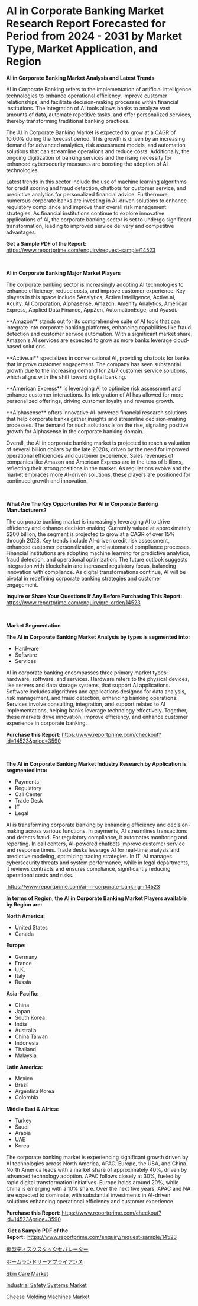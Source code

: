 <p><h1>AI in Corporate Banking Market Research Report Forecasted for Period from 2024 -  2031 by Market Type, Market Application, and Region</h1></p><p><strong>AI in Corporate Banking Market Analysis and Latest Trends</strong></p>
<p><p>AI in Corporate Banking refers to the implementation of artificial intelligence technologies to enhance operational efficiency, improve customer relationships, and facilitate decision-making processes within financial institutions. The integration of AI tools allows banks to analyze vast amounts of data, automate repetitive tasks, and offer personalized services, thereby transforming traditional banking practices.</p><p>The AI in Corporate Banking Market is expected to grow at a CAGR of 10.00% during the forecast period. This growth is driven by an increasing demand for advanced analytics, risk assessment models, and automation solutions that can streamline operations and reduce costs. Additionally, the ongoing digitization of banking services and the rising necessity for enhanced cybersecurity measures are boosting the adoption of AI technologies.</p><p>Latest trends in this sector include the use of machine learning algorithms for credit scoring and fraud detection, chatbots for customer service, and predictive analytics for personalized financial advice. Furthermore, numerous corporate banks are investing in AI-driven solutions to enhance regulatory compliance and improve their overall risk management strategies. As financial institutions continue to explore innovative applications of AI, the corporate banking sector is set to undergo significant transformation, leading to improved service delivery and competitive advantages.</p></p>
<p><strong>Get a Sample PDF of the Report:&nbsp;</strong> <a href="https://www.reportprime.com/enquiry/request-sample/14523">https://www.reportprime.com/enquiry/request-sample/14523</a></p>
<p>&nbsp;</p>
<p><strong>AI in Corporate Banking Major Market Players</strong></p>
<p><p>The corporate banking sector is increasingly adopting AI technologies to enhance efficiency, reduce costs, and improve customer experience. Key players in this space include 5Analytics, Active Intelligence, Active.ai, Acuity, AI Corporation, Alphasense, Amazon, Amenity Analytics, American Express, Applied Data Finance, AppZen, AutomationEdge, and Ayasdi.</p><p>**Amazon** stands out for its comprehensive suite of AI tools that can integrate into corporate banking platforms, enhancing capabilities like fraud detection and customer service automation. With a significant market share, Amazon's AI services are expected to grow as more banks leverage cloud-based solutions.</p><p>**Active.ai** specializes in conversational AI, providing chatbots for banks that improve customer engagement. The company has seen substantial growth due to the increasing demand for 24/7 customer service solutions, which aligns with the shift toward digital banking.</p><p>**American Express** is leveraging AI to optimize risk assessment and enhance customer interactions. Its integration of AI has allowed for more personalized offerings, driving customer loyalty and revenue growth. </p><p>**Alphasense** offers innovative AI-powered financial research solutions that help corporate banks gather insights and streamline decision-making processes. The demand for such solutions is on the rise, signaling positive growth for Alphasense in the corporate banking domain.</p><p>Overall, the AI in corporate banking market is projected to reach a valuation of several billion dollars by the late 2020s, driven by the need for improved operational efficiencies and customer experience. Sales revenues of companies like Amazon and American Express are in the tens of billions, reflecting their strong positions in the market. As regulations evolve and the market embraces more AI-driven solutions, these players are positioned for continued growth and innovation.</p></p>
<p>&nbsp;</p>
<p><strong>What Are The Key Opportunities For AI in Corporate Banking Manufacturers?</strong></p>
<p><p>The corporate banking market is increasingly leveraging AI to drive efficiency and enhance decision-making. Currently valued at approximately $200 billion, the segment is projected to grow at a CAGR of over 15% through 2028. Key trends include AI-driven credit risk assessment, enhanced customer personalization, and automated compliance processes. Financial institutions are adopting machine learning for predictive analytics, fraud detection, and operational optimization. The future outlook suggests integration with blockchain and increased regulatory focus, balancing innovation with compliance. As digital transformations continue, AI will be pivotal in redefining corporate banking strategies and customer engagement.</p></p>
<p><strong>Inquire or Share Your Questions If Any Before Purchasing This Report:</strong> <a href="https://www.reportprime.com/enquiry/pre-order/14523">https://www.reportprime.com/enquiry/pre-order/14523</a></p>
<p>&nbsp;</p>
<p><strong>Market Segmentation</strong></p>
<p><strong>The AI in Corporate Banking Market Analysis by types is segmented into:</strong></p>
<p><ul><li>Hardware</li><li>Software</li><li>Services</li></ul></p>
<p><p>AI in corporate banking encompasses three primary market types: hardware, software, and services. Hardware refers to the physical devices, like servers and data storage systems, that support AI applications. Software includes algorithms and applications designed for data analysis, risk management, and fraud detection, enhancing banking operations. Services involve consulting, integration, and support related to AI implementations, helping banks leverage technology effectively. Together, these markets drive innovation, improve efficiency, and enhance customer experience in corporate banking.</p></p>
<p><strong>Purchase this Report:&nbsp;</strong><a href="https://www.reportprime.com/checkout?id=14523&price=3590">https://www.reportprime.com/checkout?id=14523&price=3590</a></p>
<p>&nbsp;</p>
<p><strong>The AI in Corporate Banking Market Industry Research by Application is segmented into:</strong></p>
<p><ul><li>Payments</li><li>Regulatory</li><li>Call Center</li><li>Trade Desk</li><li>IT</li><li>Legal</li></ul></p>
<p><p>AI is transforming corporate banking by enhancing efficiency and decision-making across various functions. In payments, AI streamlines transactions and detects fraud. For regulatory compliance, it automates monitoring and reporting. In call centers, AI-powered chatbots improve customer service and response times. Trade desks leverage AI for real-time analysis and predictive modeling, optimizing trading strategies. In IT, AI manages cybersecurity threats and system performance, while in legal departments, it reviews contracts and ensures compliance, significantly reducing operational costs and risks.</p></p>
<p><a href="https://www.reportprime.com/ai-in-corporate-banking-r14523">&nbsp;https://www.reportprime.com/ai-in-corporate-banking-r14523</a></p>
<p><strong>In terms of Region, the AI in Corporate Banking Market Players available by Region are:</strong></p>
<p>
    <p> <strong> North America: </strong>
        <ul>
            <li>United States</li>
            <li>Canada</li>
        </ul>
        </p> 
    <p> <strong> Europe: </strong>
        <ul>
            <li>Germany</li>
            <li>France</li>
            <li>U.K.</li>
            <li>Italy</li>
            <li>Russia</li>
        </ul>
        </p> 
    <p> <strong> Asia-Pacific: </strong>
        <ul>
            <li>China</li>
            <li>Japan</li>
            <li>South Korea</li>
            <li>India</li>
            <li>Australia</li>
            <li>China Taiwan</li>
            <li>Indonesia</li>
            <li>Thailand</li>
            <li>Malaysia</li>
        </ul>
        </p> 
    <p> <strong> Latin America: </strong>
        <ul>
            <li>Mexico</li>
            <li>Brazil</li>
            <li>Argentina Korea</li>
            <li>Colombia</li>
        </ul>
        </p> 
    <p> <strong> Middle East & Africa: </strong>
        <ul>
            <li>Turkey</li>
            <li>Saudi</li>
            <li>Arabia</li>
            <li>UAE</li>
            <li>Korea</li>
        </ul>
    </p>
    </p>
<p><p>The corporate banking market is experiencing significant growth driven by AI technologies across North America, APAC, Europe, the USA, and China. North America leads with a market share of approximately 40%, driven by advanced technology adoption. APAC follows closely at 30%, fueled by rapid digital transformation initiatives. Europe holds around 20%, while China is emerging with a 10% share. Over the next five years, APAC and NA are expected to dominate, with substantial investments in AI-driven solutions enhancing operational efficiency and customer experience.</p></p>
<p><strong>Purchase this Report: </strong><a href="https://www.reportprime.com/checkout?id=14523&price=3590">https://www.reportprime.com/checkout?id=14523&price=3590</a></p>
<p>&nbsp;<strong>Get a Sample PDF of the Report:&nbsp;&nbsp;</strong><a href="https://www.reportprime.com/enquiry/request-sample/14523">https://www.reportprime.com/enquiry/request-sample/14523</a></p>
<p><strong></strong></p>
<p><p><a href="https://medium.com/@georgeannauce/%E7%B8%A6%E5%9E%8B%E3%83%87%E3%82%A3%E3%82%B9%E3%82%AF%E3%82%B9%E3%82%BF%E3%83%83%E3%82%AF%E3%82%BB%E3%83%91%E3%83%AC%E3%83%BC%E3%82%BF%E3%83%BC%E5%B8%82%E5%A0%B4%E3%81%AE%E5%82%BE%E5%90%91%E3%81%A8%E6%88%A6%E7%95%A5%E7%9A%84%E5%B8%82%E5%A0%B4%E3%82%A4%E3%83%B3%E3%82%B5%E3%82%A4%E3%83%88-2024%E5%B9%B4-2031%E5%B9%B4-04446188283d">縦型ディスクスタックセパレーター</a></p><p><a href="https://medium.com/@georgeannauce/%E3%83%9B%E3%83%BC%E3%83%A0%E3%83%A9%E3%83%B3%E3%83%89%E3%83%AA%E3%83%BC%E6%A9%9F%E5%99%A8%E5%B8%82%E5%A0%B4-2024%E5%B9%B4%E3%81%8B%E3%82%892031%E5%B9%B4%E3%81%BE%E3%81%A7%E3%81%AE%E6%A5%AD%E7%95%8C%E5%8B%95%E5%90%91%E3%81%A8%E4%BA%88%E6%B8%AC-97aa0aaee32c">ホームランドリーアプライアンス</a></p><p><a href="https://medium.com/@mariedawsonv3/the-growth-of-the-skin-care-market-has-been-significant-driven-by-various-critical-factors-85ad81b306c5">Skin Care Market</a></p><p><a href="https://www.linkedin.com/pulse/industrial-safety-systems-market-investigation-industry-6f62f?trackingId=g%2BWasywrSEq%2F2T3sKeGBoQ%3D%3D">Industrial Safety Systems Market</a></p><p><a href="https://issuu.com/reportprime-2/docs/cheese-molding-machines-market-size_1a10357fc459d1">Cheese Molding Machines Market</a></p></p>